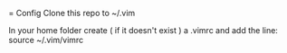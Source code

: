 = Config
Clone this repo to ~/.vim

In your home folder create ( if it doesn't exist ) a .vimrc and add the line:
    source ~/.vim/vimrc    
